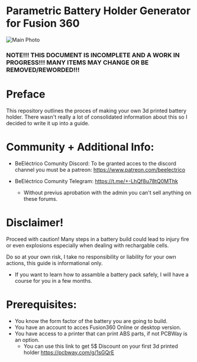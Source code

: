 # Parametric Battery Holder Generator for Fusion 360

![Main Photo](https://github.com/user-attachments/assets/1ff1c2cd-3283-4047-a981-936d2a9f9a2a)


### NOTE!!! THIS DOCUMENT IS INCOMPLETE AND A WORK IN PROGRESS!!! MANY ITEMS MAY CHANGE OR BE REMOVED/REWORDED!!!

# Preface

This repository outlines the proces of making your own 3d printed battery holder. There wasn't really a lot of consolidated information about this so I decided to write it up into a guide.

# Community + Additional Info:

* BeEléctrico Comunity Discord: 
To be granted acces to the discord channel you must be a patreon: https://www.patreon.com/beelectrico

* BeEléctrico Comunity Telegram: https://t.me/+-LhQf8u78tQ0MThk
    * Without previus aprobation with the admin you can't sell anything on these forums.

# Disclaimer!

Proceed with caution! Many steps in a battery build could lead to injury fire or even explosions especially when dealing with rechargable cells.

Do so at your own risk, I take no responsibility or liability for your own actions, this guide is informational only.

* If you want to learn how to assamble a battery pack safely, I will have a course for you in a few months.

# Prerequisites:

* You know the form factor of the battery you are going to build.
* You have an account to acces Fusion360 Online or desktop version.
* You have access to a printer that can print ABS parts, if not PCBWay is an option.
   * You can use this link to get 5$ Discount on your first 3d printed holder https://pcbway.com/g/1sGQrE 
